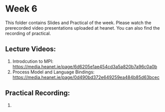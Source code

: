 # Week 6

This folder contains Slides and Practical of the week. Please watch the prerecorded video presentations uploaded at heanet. You can also find the recording of practical. 

Lecture Videos:
---------------
1. Introdcution to MPI: https://media.heanet.ie/page/6d6205e1ae454cd3a5a820b7a96c0a0b
2. Process Model and Language Bindings: https://media.heanet.ie/page/0d490bd372e649259ea484b85d63bcec

Practical Recording:
-------------------
1.  
